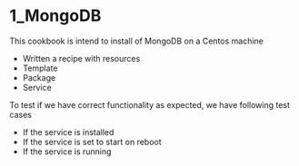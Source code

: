 # 1_MongoDB

This cookbook is intend to install of MongoDB on a Centos machine
- Written a recipe with resources
- Template 
- Package
- Service

To test if we have correct functionality as expected, we have following test cases
- If the service is installed
- If the service is set to start on reboot
- If the service is running


